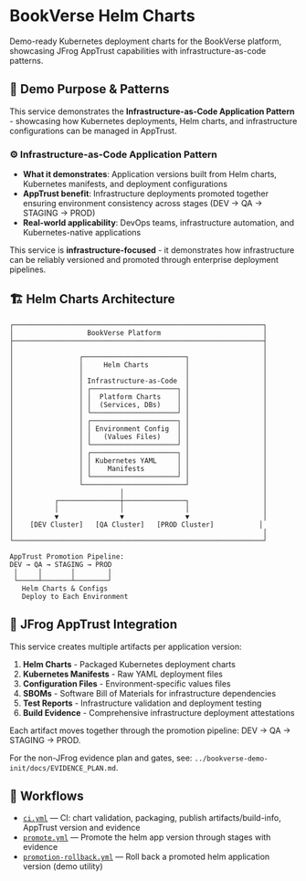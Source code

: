 # BookVerse Helm Charts

Demo-ready Kubernetes deployment charts for the BookVerse platform, showcasing JFrog AppTrust capabilities with infrastructure-as-code patterns.

## 🎯 Demo Purpose & Patterns

This service demonstrates the **Infrastructure-as-Code Application Pattern** - showcasing how Kubernetes deployments, Helm charts, and infrastructure configurations can be managed in AppTrust.

### ⚙️ **Infrastructure-as-Code Application Pattern**
- **What it demonstrates**: Application versions built from Helm charts, Kubernetes manifests, and deployment configurations
- **AppTrust benefit**: Infrastructure deployments promoted together ensuring environment consistency across stages (DEV → QA → STAGING → PROD)
- **Real-world applicability**: DevOps teams, infrastructure automation, and Kubernetes-native applications

This service is **infrastructure-focused** - it demonstrates how infrastructure can be reliably versioned and promoted through enterprise deployment pipelines.

## 🏗️ Helm Charts Architecture

```
┌─────────────────────────────────────────────────────────────┐
│                  BookVerse Platform                         │
├─────────────────────────────────────────────────────────────┤
│                                                             │
│                ┌─────────────────────────┐                  │
│                │     Helm Charts         │                  │
│                │                         │                  │
│                │ Infrastructure-as-Code  │                  │
│                │ ┌─────────────────────┐ │                  │
│                │ │  Platform Charts    │ │                  │
│                │ │  (Services, DBs)    │ │                  │
│                │ └─────────────────────┘ │                  │
│                │ ┌─────────────────────┐ │                  │
│                │ │ Environment Config  │ │                  │
│                │ │   (Values Files)    │ │                  │
│                │ └─────────────────────┘ │                  │
│                │ ┌─────────────────────┐ │                  │
│                │ │ Kubernetes YAML     │ │                  │
│                │ │    Manifests        │ │                  │
│                │ └─────────────────────┘ │                  │
│                └─────────────────────────┘                  │
│                          │                                  │
│          ┌───────────────┼───────────────┐                  │
│          │               │               │                  │
│          ▼               ▼               ▼                  │
│    [DEV Cluster]   [QA Cluster]   [PROD Cluster]           │
│                                                             │
└─────────────────────────────────────────────────────────────┘

AppTrust Promotion Pipeline:
DEV → QA → STAGING → PROD
 │     │       │        │
 └─────┴───────┴────────┘
   Helm Charts & Configs
   Deploy to Each Environment
```

## 🔧 JFrog AppTrust Integration

This service creates multiple artifacts per application version:

1. **Helm Charts** - Packaged Kubernetes deployment charts
2. **Kubernetes Manifests** - Raw YAML deployment files
3. **Configuration Files** - Environment-specific values files
4. **SBOMs** - Software Bill of Materials for infrastructure dependencies
5. **Test Reports** - Infrastructure validation and deployment testing
6. **Build Evidence** - Comprehensive infrastructure deployment attestations

Each artifact moves together through the promotion pipeline: DEV → QA → STAGING → PROD.

For the non-JFrog evidence plan and gates, see: `../bookverse-demo-init/docs/EVIDENCE_PLAN.md`.

## 🔄 Workflows

- [`ci.yml`](.github/workflows/ci.yml) — CI: chart validation, packaging, publish artifacts/build-info, AppTrust version and evidence
- [`promote.yml`](.github/workflows/promote.yml) — Promote the helm app version through stages with evidence
- [`promotion-rollback.yml`](.github/workflows/promotion-rollback.yml) — Roll back a promoted helm application version (demo utility)
